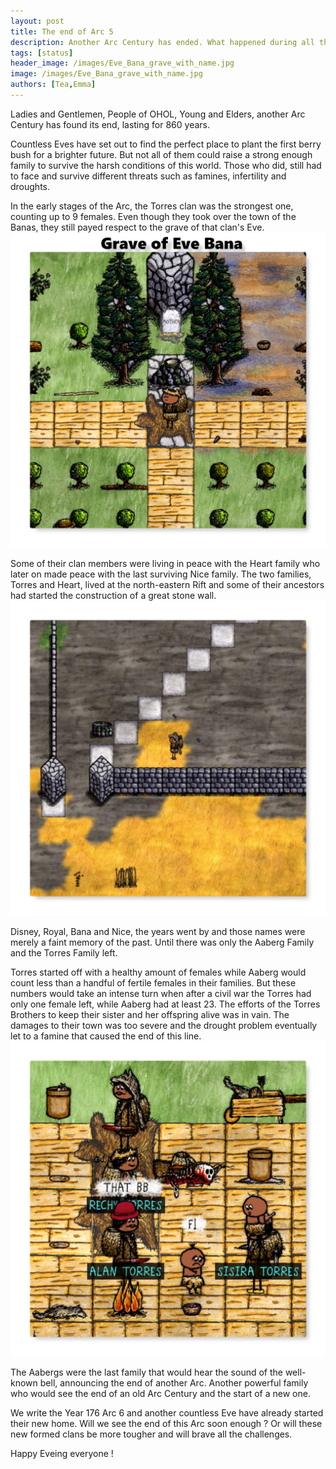 ```yaml
---
layout: post
title: The end of Arc 5
description: Another Arc Century has ended. What happened during all those years ?
tags: [status]
header_image: /images/Eve_Bana_grave_with_name.jpg
image: /images/Eve_Bana_grave_with_name.jpg
authors: [Tea,Emma]
---
```


Ladies and Gentlemen, People of OHOL, Young and Elders, another Arc Century has found its end, lasting for 860 years.

Countless Eves have set out to find the perfect place to plant the first berry bush for a brighter future. But not all of them could raise a strong enough family to survive the harsh conditions of this world. Those who did, still had to face and survive different threats such as famines, infertility and droughts. 

In the early stages of the Arc, the Torres clan was the strongest one, counting up to 9 females. Even though they took over the town of the Banas, they still payed respect to the grave of that clan's Eve. 
![image](/images/Eve_Bana_grave_with_name.jpg)

Some of their clan members were living in peace with the Heart family who later on made peace with the last surviving Nice family. The two families, Torres and Heart, lived at the north-eastern Rift and some of their ancestors had started the construction of a great stone wall.
![image](/images/Constructions.jpg)

Disney, Royal, Bana and Nice, the years went by and those names were merely a faint memory of the past. Until there was only the Aaberg Family and the Torres Family left. 

Torres started off with a healthy amount of females while Aaberg would count less than a handful of fertile females in their families. But these numbers would take an intense turn when after a civil war the Torres had only one female left, while Aaberg had at least 23. The efforts of the Torres Brothers to keep their sister and her offspring alive was in vain. The damages to their town was too severe and the drought problem eventually let to a famine that caused the end of this line.
![image](/images/Torres.jpg)

The Aabergs were the last family that would hear the sound of the well-known bell, announcing the end of another Arc. Another powerful family who would see the end of an old Arc Century and the start of a new one.

We write the Year 176 Arc 6 and another countless Eve have already started their new home. Will we see the end of this Arc soon enough ? Or will these new formed clans be more tougher and will brave all the challenges.

Happy Eveing everyone !